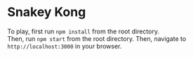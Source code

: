 # Snakey Kong

To play, first run `npm install` from the root directory.  
Then, run `npm start` from the root directory.
Then, navigate to `http://localhost:3000` in your browser.


